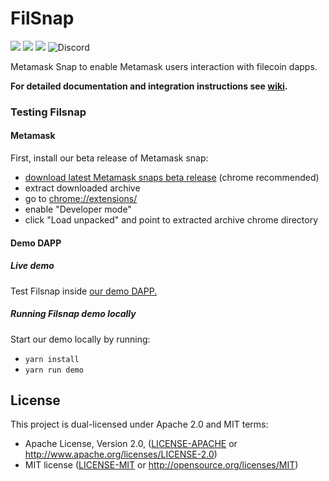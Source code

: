 # FilSnap
![](https://github.com/chainsafe/filsnap/workflows/ci/badge.svg)
![](https://img.shields.io/badge/yarn-%3E%3D1.17.0-orange.svg?style=flat-square)
![](https://img.shields.io/badge/Node.js-%3E%3D12.x-orange.svg?style=flat-square)
![Discord](https://img.shields.io/discord/608204864593461248?color=blue&label=Discord&logo=discord)

Metamask Snap to enable Metamask users interaction with filecoin dapps.

**For detailed documentation and integration instructions see [wiki](https://github.com/chainsafe/filsnap/wiki).**

### Testing Filsnap

#### Metamask

First, install our beta release of Metamask snap: 

- [download latest Metamask snaps beta release](https://github.com/NodeFactoryIo/metamask-snaps-beta/releases) (chrome recommended)
- extract downloaded archive
- go to [chrome://extensions/](chrome://extensions/)
- enable "Developer mode"
- click "Load unpacked" and point to extracted archive chrome directory

#### Demo DAPP

##### Live demo

Test Filsnap inside [our demo DAPP.](https://filsnap.netlify.app/)

##### Running Filsnap demo locally

Start our demo locally by running:

- `yarn install`
- `yarn run demo`

## License

This project is dual-licensed under Apache 2.0 and MIT terms:
- Apache License, Version 2.0, ([LICENSE-APACHE](LICENSE-APACHE) or http://www.apache.org/licenses/LICENSE-2.0)
- MIT license ([LICENSE-MIT](LICENSE-MIT) or http://opensource.org/licenses/MIT)
